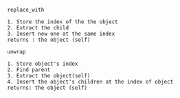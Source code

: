` replace_with `

    1. Store the index of the the object
    2. Extract the child
    3. Insert new one at the same index
    returns : the object (self)

` unwrap `

    1. Store object's index
    2. Find parent
    3. Extract the object(self)
    4. Insert the object's children at the index of object
    returns: the object (self)
